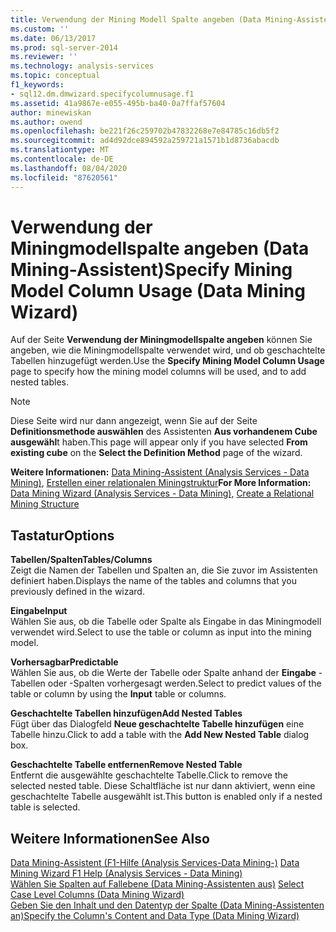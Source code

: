 ```yaml
---
title: Verwendung der Mining Modell Spalte angeben (Data Mining-Assistent) | Microsoft-Dokumentation
ms.custom: ''
ms.date: 06/13/2017
ms.prod: sql-server-2014
ms.reviewer: ''
ms.technology: analysis-services
ms.topic: conceptual
f1_keywords:
- sql12.dm.dmwizard.specifycolumnusage.f1
ms.assetid: 41a9867e-e055-495b-ba40-0a7ffaf57604
author: minewiskan
ms.author: owend
ms.openlocfilehash: be221f26c259702b47832268e7e84785c16db5f2
ms.sourcegitcommit: ad4d92dce894592a259721a1571b1d8736abacdb
ms.translationtype: MT
ms.contentlocale: de-DE
ms.lasthandoff: 08/04/2020
ms.locfileid: "87620561"
---
```

# <a name="specify-mining-model-column-usage-data-mining-wizard"></a><span data-ttu-id="b382f-102">Verwendung der Miningmodellspalte angeben (Data Mining-Assistent)</span><span class="sxs-lookup"><span data-stu-id="b382f-102">Specify Mining Model Column Usage (Data Mining Wizard)</span></span>
  <span data-ttu-id="b382f-103">Auf der Seite **Verwendung der Miningmodellspalte angeben** können Sie angeben, wie die Miningmodellspalte verwendet wird, und ob geschachtelte Tabellen hinzugefügt werden.</span><span class="sxs-lookup"><span data-stu-id="b382f-103">Use the **Specify Mining Model Column Usage** page to specify how the mining model columns will be used, and to add nested tables.</span></span>  
  
> [!NOTE]  
>  <span data-ttu-id="b382f-104">Diese Seite wird nur dann angezeigt, wenn Sie auf der Seite **Definitionsmethode auswählen** des Assistenten **Aus vorhandenem Cube ausgewähl**t haben.</span><span class="sxs-lookup"><span data-stu-id="b382f-104">This page will appear only if you have selected **From existing cube** on the **Select the Definition Method** page of the wizard.</span></span>  
  
 <span data-ttu-id="b382f-105">**Weitere Informationen:** [Data Mining-Assistent &#40;Analysis Services - Data Mining&#41;](data-mining/data-mining-wizard-analysis-services-data-mining.md), [Erstellen einer relationalen Miningstruktur](data-mining/create-a-relational-mining-structure.md)</span><span class="sxs-lookup"><span data-stu-id="b382f-105">**For More Information:** [Data Mining Wizard &#40;Analysis Services - Data Mining&#41;](data-mining/data-mining-wizard-analysis-services-data-mining.md), [Create a Relational Mining Structure](data-mining/create-a-relational-mining-structure.md)</span></span>  
  
## <a name="options"></a><span data-ttu-id="b382f-106">Tastatur</span><span class="sxs-lookup"><span data-stu-id="b382f-106">Options</span></span>  
 <span data-ttu-id="b382f-107">**Tabellen/Spalten**</span><span class="sxs-lookup"><span data-stu-id="b382f-107">**Tables/Columns**</span></span>  
 <span data-ttu-id="b382f-108">Zeigt die Namen der Tabellen und Spalten an, die Sie zuvor im Assistenten definiert haben.</span><span class="sxs-lookup"><span data-stu-id="b382f-108">Displays the name of the tables and columns that you previously defined in the wizard.</span></span>  
  
 <span data-ttu-id="b382f-109">**Eingabe**</span><span class="sxs-lookup"><span data-stu-id="b382f-109">**Input**</span></span>  
 <span data-ttu-id="b382f-110">Wählen Sie aus, ob die Tabelle oder Spalte als Eingabe in das Miningmodell verwendet wird.</span><span class="sxs-lookup"><span data-stu-id="b382f-110">Select to use the table or column as input into the mining model.</span></span>  
  
 <span data-ttu-id="b382f-111">**Vorhersagbar**</span><span class="sxs-lookup"><span data-stu-id="b382f-111">**Predictable**</span></span>  
 <span data-ttu-id="b382f-112">Wählen Sie aus, ob die Werte der Tabelle oder Spalte anhand der **Eingabe** -Tabellen oder -Spalten vorhergesagt werden.</span><span class="sxs-lookup"><span data-stu-id="b382f-112">Select to predict values of the table or column by using the **Input** table or columns.</span></span>  
  
 <span data-ttu-id="b382f-113">**Geschachtelte Tabellen hinzufügen**</span><span class="sxs-lookup"><span data-stu-id="b382f-113">**Add Nested Tables**</span></span>  
 <span data-ttu-id="b382f-114">Fügt über das Dialogfeld **Neue geschachtelte Tabelle hinzufügen** eine Tabelle hinzu.</span><span class="sxs-lookup"><span data-stu-id="b382f-114">Click to add a table with the **Add New Nested Table** dialog box.</span></span>  
  
 <span data-ttu-id="b382f-115">**Geschachtelte Tabelle entfernen**</span><span class="sxs-lookup"><span data-stu-id="b382f-115">**Remove Nested Table**</span></span>  
 <span data-ttu-id="b382f-116">Entfernt die ausgewählte geschachtelte Tabelle.</span><span class="sxs-lookup"><span data-stu-id="b382f-116">Click to remove the selected nested table.</span></span> <span data-ttu-id="b382f-117">Diese Schaltfläche ist nur dann aktiviert, wenn eine geschachtelte Tabelle ausgewählt ist.</span><span class="sxs-lookup"><span data-stu-id="b382f-117">This button is enabled only if a nested table is selected.</span></span>  
  
## <a name="see-also"></a><span data-ttu-id="b382f-118">Weitere Informationen</span><span class="sxs-lookup"><span data-stu-id="b382f-118">See Also</span></span>  
 <span data-ttu-id="b382f-119">[Data Mining-Assistent (F1-Hilfe &#40;Analysis Services-Data Mining-&#41;](data-mining-wizard-f1-help-analysis-services-data-mining.md) </span><span class="sxs-lookup"><span data-stu-id="b382f-119">[Data Mining Wizard F1 Help &#40;Analysis Services - Data Mining&#41;](data-mining-wizard-f1-help-analysis-services-data-mining.md) </span></span>  
 <span data-ttu-id="b382f-120">[Wählen Sie Spalten auf Fallebene &#40;Data Mining-Assistenten aus&#41;](select-case-level-columns-data-mining-wizard.md) </span><span class="sxs-lookup"><span data-stu-id="b382f-120">[Select Case Level Columns &#40;Data Mining Wizard&#41;](select-case-level-columns-data-mining-wizard.md) </span></span>  
 [<span data-ttu-id="b382f-121">Geben Sie den Inhalt und den Datentyp der Spalte &#40;Data Mining-Assistenten an&#41;</span><span class="sxs-lookup"><span data-stu-id="b382f-121">Specify the Column's Content and Data Type &#40;Data Mining Wizard&#41;</span></span>](specify-the-column-s-content-and-data-type-data-mining-wizard.md)  
  
  
